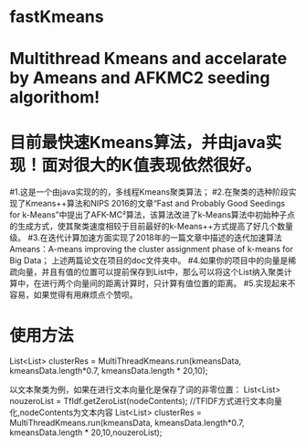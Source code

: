 # fastKmeans
# Multithread Kmeans and accelarate by Ameans and AFKMC2 seeding algorithom!
# 目前最快速Kmeans算法，并由java实现！面对很大的K值表现依然很好。
#1.这是一个由java实现的的，多线程Kmeans聚类算法；
#2.在聚类的选种阶段实现了Kmeans++算法和NIPS 2016的文章“Fast and Probably Good Seedings for k-Means”中提出了AFK-MC²算法，该算法改进了k-Means算法中初始种子点的生成方式，使其聚类速度相较于目前最好的k-Means++方式提高了好几个数量级。
#3.在迭代计算加速方面实现了2018年的一篇文章中描述的迭代加速算法Ameans：A-means improving the cluster assignment phase of k-means for Big Data；
上述两篇论文在项目的doc文件夹中。
#4.如果你的项目中的向量是稀疏向量，并且有值的位置可以提前保存到List中，那么可以将这个List纳入聚类计算中，在进行两个向量间的距离计算时，只计算有值位置的距离。
#5.实现起来不容易，如果觉得有用麻烦点个赞呗。

# 使用方法
 List<List<Integer>> clusterRes = MultiThreadKmeans.run(kmeansData, kmeansData.length*0.7, kmeansData.length * 20,10);

以文本聚类为例，如果在进行文本向量化是保存了词的非零位置：
List<List<Integer>>  nouzeroList  = TfIdf.getZeroList(nodeContents); //TFIDF方式进行文本向量化,nodeContents为文本内容
List<List<Integer>> clusterRes = MultiThreadKmeans.run(kmeansData, kmeansData.length*0.7, kmeansData.length * 20,10,nouzeroList);
